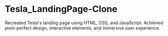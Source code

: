 # Tesla_LandingPage-Clone
Recreated Tesla's landing page using HTML, CSS, and JavaScript. Achieved pixel-perfect design, interactive elements, and immersive user experience.
